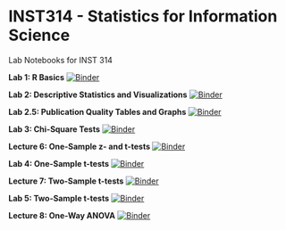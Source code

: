 # INST314 - Statistics for Information Science
Lab Notebooks for INST 314

**Lab 1: R Basics**
[![Binder](https://mybinder.org/badge_logo.svg)](https://mybinder.org/v2/gh/adriannebradford/INST314_spring2020/4eecd43?filepath=Lab1_RBasics.ipynb)

**Lab 2: Descriptive Statistics and Visualizations**
[![Binder](https://mybinder.org/badge_logo.svg)](https://mybinder.org/v2/gh/adriannebradford/INST314_spring2020/1e9ae76?filepath=Lab2_Descriptive_Stats_and_Viz.ipynb)

**Lab 2.5: Publication Quality Tables and Graphs**
[![Binder](https://mybinder.org/badge_logo.svg)](https://mybinder.org/v2/gh/adriannebradford/INST314_spring2020/1e9ae76?filepath=Lab2_PQ_output_desc_viz.ipynb)

**Lab 3: Chi-Square Tests**
[![Binder](https://mybinder.org/badge_logo.svg)](https://mybinder.org/v2/gh/adriannebradford/INST314_spring2020/1e9ae76?filepath=Lab_3_Chi_Square.ipynb)

**Lecture 6: One-Sample z- and t-tests**
[![Binder](https://mybinder.org/badge_logo.svg)](https://mybinder.org/v2/gh/adriannebradford/INST314_spring2020/f367cd1?filepath=Lecture6_one_sample_t_and_z.ipynb)

**Lab 4: One-Sample t-tests**
[![Binder](https://mybinder.org/badge_logo.svg)](https://mybinder.org/v2/gh/adriannebradford/INST314_spring2020/879657d?filepath=Lab4_one_sample_t.ipynb)

**Lecture 7: Two-Sample t-tests**
[![Binder](https://mybinder.org/badge_logo.svg)](https://mybinder.org/v2/gh/adriannebradford/INST314_spring2020/c0ee69a?filepath=Lecture7_twosamplet.ipynb)

**Lab 5: Two-Sample t-tests**
[![Binder](https://mybinder.org/badge_logo.svg)](https://mybinder.org/v2/gh/adriannebradford/INST314_spring2020/013d248?filepath=Lab5_two_sample_t.ipynb)

**Lecture 8: One-Way ANOVA**
[![Binder](https://mybinder.org/badge_logo.svg)](https://mybinder.org/v2/gh/adriannebradford/INST314_spring2020/e127bbd?filepath=Lecture8_onewayANOVA.ipynb)
